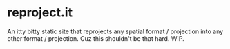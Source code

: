 # reproject.it

An itty bitty static site that reprojects any spatial format / projection into any other format / projection. Cuz this shouldn't be that hard. WIP.
